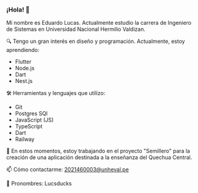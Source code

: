 ### ¡Hola! 👋
Mi nombre es Eduardo Lucas. Actualmente estudio la carrera de Ingeniero de Sistemas en Universidad Nacional Hermilio Valdizan.

🔍 Tengo un gran interés en diseño y programación. Actualmente, estoy aprendiendo:
- Flutter
- Node.js
- Dart
- Nest.js

🛠 Herramientas y lenguajes que utilizo:
- Git
- Postgres SQl
- JavaScript (JS)
- TypeScript
- Dart
- Railway


🌱 En estos momentos, estoy trabajando en el proyecto "Semillero" para la creación de una aplicación destinada a la enseñanza del Quechua Central.

📫 Cómo contactarme: 2021460003@unheval.pe

📢 Pronombres: Lucsducks
